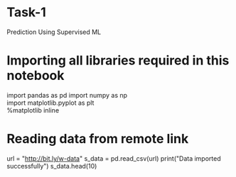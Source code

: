 # Task-1
Prediction Using Supervised ML 
# Importing all libraries required in this notebook
import pandas as pd
import numpy as np  
import matplotlib.pyplot as plt  
%matplotlib inline
# Reading data from remote link
url = "http://bit.ly/w-data"
s_data = pd.read_csv(url)
print("Data imported successfully")
s_data.head(10)
